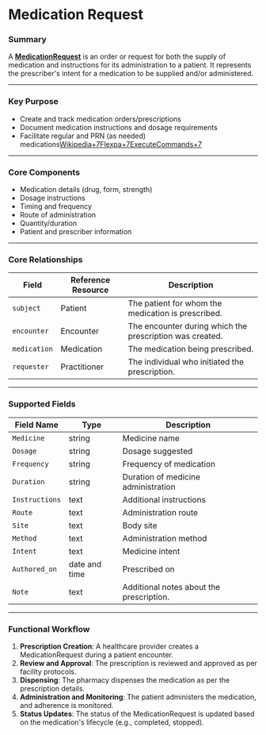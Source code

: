 # Medication Request

### Summary

A [**MedicationRequest**](https://hl7.org/fhir/medicationrequest.html) is an order or request for both the supply of medication and instructions for its administration to a patient. It represents the prescriber's intent for a medication to be supplied and/or administered.

---

### Key Purpose

- Create and track medication orders/prescriptions
- Document medication instructions and dosage requirements
- Facilitate regular and PRN (as needed) medications[Wikipedia+7Flexpa+7ExecuteCommands+7](https://www.flexpa.com/docs/fhir/medication-request?utm_source=chatgpt.com)

---

### Core Components

- Medication details (drug, form, strength)
- Dosage instructions
- Timing and frequency
- Route of administration
- Quantity/duration
- Patient and prescriber information

---

### Core Relationships

| Field        | Reference Resource | Description                                              |
| ------------ | ------------------ | -------------------------------------------------------- |
| `subject`    | Patient            | The patient for whom the medication is prescribed.       |
| `encounter`  | Encounter          | The encounter during which the prescription was created. |
| `medication` | Medication         | The medication being prescribed.                         |
| `requester`  | Practitioner       | The individual who initiated the prescription.           |

---

### Supported Fields

| Field Name     | Type          | Description                              |
| -------------- | ------------- | ---------------------------------------- |
| `Medicine`     | string        | Medicine name                            |
| `Dosage`       | string        | Dosage suggested                         |
| `Frequency`    | string        | Frequency of medication                  |
| `Duration`     | string        | Duration of medicine administration      |
| `Instructions` | text          | Additional instructions                  |
| `Route`        | text          | Administration route                     |
| `Site`         | text          | Body site                                |
| `Method`       | text          | Administration method                    |
| `Intent`       | text          | Medicine intent                          |
| `Authored_on`  | date and time | Prescribed on                            |
| `Note`         | text          | Additional notes about the prescription. |

---

### Functional Workflow

1. **Prescription Creation**: A healthcare provider creates a MedicationRequest during a patient encounter.
2. **Review and Approval**: The prescription is reviewed and approved as per facility protocols.
3. **Dispensing**: The pharmacy dispenses the medication as per the prescription details.
4. **Administration and Monitoring**: The patient administers the medication, and adherence is monitored.
5. **Status Updates**: The status of the MedicationRequest is updated based on the medication's lifecycle (e.g., completed, stopped).

